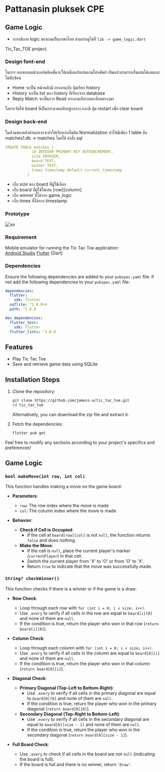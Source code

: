 # Pattanasin pluksek CPE

## Game Logic
- การอธิบาย logic ของเกมเป็นภาษาไทย สามารถดูได้ที่ `lib -> game_logic.dart`

Tic_Tac_TOE project.

### Design font-end 
ในการ ออกเเบบหน้าเเอปพลิเคชั่นจะให้เหมือนกับเล่นเกมโทรศัพท์ เปิดเเล้วสามารถเริ่มเล่นได้เลยเเละไม่สับซ้อน 
- Home จะเป็น หน้าหลักมี กระดานกับ ปุ่มเรียก history
- History จะเป็น list ของ history ที่เรียกจาก database
- Reply Match จะเป็นการ Read กระดานกับรายละเอียดต่างๆมา


โดยจะจัดให้ board ที่เป็นกระดานหลักอยู่กลางๆ เเละมี ปุ่ม restart เพื่อ clear board

### Design back-end 
ในส่วนของหลังบ้านอยากจะทำให้เรียบง่ายไม่ติด Normalization ทำให้มีเพียง 1 table คือ matches1.db -> matches 
โดยใช้ คำสั่ง sql 
```yaml
CREATE TABLE matches (
            id INTEGER PRIMARY KEY AUTOINCREMENT,
            size INTEGER,
            board TEXT,
            winner TEXT,
            times timestamp default current_timestamp
          )
```
- เก็บ size ของ board ที่ผู้ใช้เลือก
- เก็บ board ที่ผู้ใช้ได้เล่น [row][column]
- เก็บ winner ที่ได้จาก game_logic 
- เก็บ times ที่ได้จาก timestamp 

### Prototype
![xo](https://github.com/user-attachments/assets/a0a6e9ad-458f-4906-8aaf-a8609a167810)

### Requirement

Mobile emulator for running the Tic Tac Toe application:  
[Android Studio](https://developer.android.com/studio?hl=th)
[Flutter](https://docs.flutter.dev/get-started/install/windows/mobile)
[Dart]

### Dependencies

Ensure the following dependencies are added to your `pubspec.yaml` file:
if not add the following dependencies to your `pubspec.yaml` file:

```yaml
dependencies:
  flutter:
    sdk: flutter
  sqflite: ^2.0.0+4
  path: ^1.8.0

dev_dependencies:
  flutter_test:
    sdk: flutter
  flutter_lints: ^3.0.0
```

## Features

- Play Tic Tac Toe
- Save and retrieve game data using SQLite

## Installation Steps

1. Clone the repository:
    ```sh
    git clone https://github.com/jamess-a/tic_tac_toe.git
    cd tic_tac_toe
    ```
   Alternatively, you can download the zip file and extract it.

2. Fetch the dependencies:
    ```sh
    flutter pub get
    ```

Feel free to modify any sections according to your project's specifics and preferences!

## Game Logic

### `bool makeMove(int row, int col)`

This function handles making a move on the game board:

- **Parameters**:
  - `row`: The row index where the move is made
  - `col`: The column index where the move is made

- **Behavior**:
  - **Check if Cell is Occupied**:
    - If the cell at `board[row][col]` is not `null`, the function returns `false` and does nothing.
  - **Make the Move**:
    - If the cell is `null`, place the current player's marker (`currentPlayer`) in that cell.
    - Switch the current player from 'X' to 'O' or from 'O' to 'X'.
    - Return `true` to indicate that the move was successfully made.

### `String? checkWinner()`

This function checks if there is a winner or if the game is a draw:

- **Row Check**:
  - Loop through each row with `for (int i = 0; i < size; i++)`.
  - Use `.every` to verify if all cells in the row are equal to `board[i][0]` and none of them are `null`.
  - If the condition is true, return the player who won in that row (`return board[i][0]`).

- **Column Check**:
  - Loop through each column with `for (int i = 0; i < size; i++)`.
  - Use `.every` to verify if all cells in the column are equal to `board[0][i]` and none of them are `null`.
  - If the condition is true, return the player who won in that column (`return board[0][i]`).

- **Diagonal Check**:
  - **Primary Diagonal (Top-Left to Bottom-Right)**:
    - Use `.every` to verify if all cells in the primary diagonal are equal to `board[0][0]` and none of them are `null`.
    - If the condition is true, return the player who won in the primary diagonal (`return board[0][0]`).
  - **Secondary Diagonal (Top-Right to Bottom-Left)**:
    - Use `.every` to verify if all cells in the secondary diagonal are equal to `board[0][size - 1]` and none of them are `null`.
    - If the condition is true, return the player who won in the secondary diagonal (`return board[0][size - 1]`).

- **Full Board Check**:
  - Use `.every` to check if all cells in the board are not `null` (indicating the board is full).
  - If the board is full and there is no winner, return `'Draw'`.

